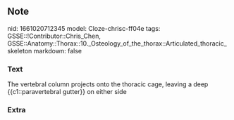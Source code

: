 ## Note
nid: 1661020712345
model: Cloze-chrisc-ff04e
tags: GSSE::!Contributor::Chris_Chen, GSSE::Anatomy::Thorax::10._Osteology_of_the_thorax::Articulated_thoracic_skeleton
markdown: false

### Text
<div class='toggle'>
  The vertebral column projects onto the thoracic cage, leaving a
  deep {{c1::paravertebral gutter}} on either side
</div>

### Extra

